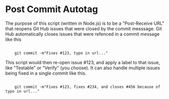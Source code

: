 <h1>Post Commit Autotag</h1>

<p>The purpose of this script (written in Node.js) is to be a "Post-Receive URL" that reopens Git Hub issues that were closed by the commit messsage.  Git Hub automatically closes issues that were refenced in a
 commit message like this </p>
<pre><code>
    git commit -m"Fixes #123, typo in url..."
</code></pre>

This script would then re-open issue #123, and apply a label to that issue, like "Testable" or "Verify" (you choose).  It can also handle multiple issues being fixed in a single commit like this.

<pre><code>
    git commit -m"Fixes #123, fixes #234, and closes #456 because of typo in url..."
</code></pre>


